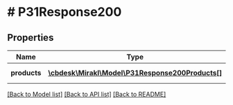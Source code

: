 # # P31Response200

## Properties

Name | Type | Description | Notes
------------ | ------------- | ------------- | -------------
**products** | [**\cbdesk\Mirakl\Model\P31Response200Products[]**](P31Response200Products.md) | Products list | [optional]

[[Back to Model list]](../../README.md#models) [[Back to API list]](../../README.md#endpoints) [[Back to README]](../../README.md)
